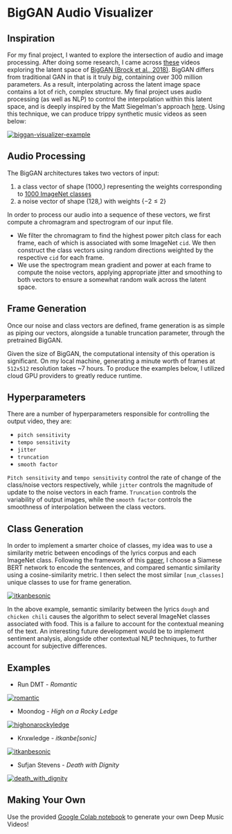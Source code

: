 # BigGAN Audio Visualizer

## Inspiration

For my final project, I wanted to explore the intersection of audio and image processing. After doing some research, I came across [these](https://youtu.be/A55NzPmB5PE?t=96) videos exploring the latent space of [BigGAN (Brock et al., 2018)](https://arxiv.org/abs/1809.11096). BigGAN differs from traditional GAN in that is it truly *big*, containing over 300 million parameters. As a result, interpolating across the latent image space contains a lot of rich, complex structure. My final project uses audio processing (as well as NLP) to control the interpolation within this latent space, and is deeply inspired by the Matt Siegelman's approach [here](https://towardsdatascience.com/the-deep-music-visualizer-using-sound-to-explore-the-latent-space-of-biggan-198cd37dac9a). Using this technique, we can produce trippy synthetic music videos as seen below:

[![biggan-visualizer-example](https://res.cloudinary.com/marcomontalbano/image/upload/v1639185857/video_to_markdown/images/youtube--8JY0UdOaHfs-c05b58ac6eb4c4700831b2b3070cd403.jpg)](https://youtu.be/8JY0UdOaHfs "biggan-visualizer-example")

## Audio Processing

The BigGAN architectures takes two vectors of input:

1. a class vector of shape (1000,) representing the weights corresponding to [1000 ImageNet classes](https://gist.github.com/yrevar/942d3a0ac09ec9e5eb3a)
2. a noise vector of shape (128,) with weights {$-2 \leq 2$}

In order to process our audio into a sequence of these vectors, we first compute a chromagram and spectrogram of our input file. 
- We filter the chromagram to find the highest power pitch class for each frame, each of which is associated with some ImageNet `cid`. We then construct the class vectors using random directions weighted by the respective `cid` for each frame.
- We use the spectrogram mean gradient and power at each frame to compute the noise vectors, applying appropriate jitter and smoothing to both vectors to ensure a somewhat random walk across the latent space.

## Frame Generation

Once our noise and class vectors are defined, frame generation is as simple as piping our vectors, alongside a tunable truncation parameter, through the pretrained BigGAN. 

Given the size of BigGAN, the computational intensity of this operation is significant. On my local machine, generating a minute worth of frames at `512x512` resolution takes ~7 hours. To produce the examples below, I utilized cloud GPU providers to greatly reduce runtime.

## Hyperparameters

There are a number of hyperparameters responsible for controlling the output video, they are:
- `pitch sensitivity`
- `tempo sensitivity`
- `jitter`
- `truncation`
- `smooth factor`

`Pitch sensitivity` and `tempo sensitivity` control the rate of change of the class/noise vectors respectively, while `jitter` controls the magnitude of update to the noise vectors in each frame. `Truncation` controls the variability of output images, while the `smooth factor` controls the smoothness of interpolation between the class vectors.

## Class Generation

In order to implement a smarter choice of classes, my idea was to use a similarity metric between encodings of the lyrics corpus and each ImageNet class. Following the framework of this [paper](https://arxiv.org/abs/1908.10084), I choose a Siamese BERT network to encode the sentences, and compared semantic similarity using a cosine-similarity metric. I then select the most similar `[num_classes]` unique classes to use for frame generation.

[![itkanbesonic](https://res.cloudinary.com/marcomontalbano/image/upload/v1639193112/video_to_markdown/images/youtube--badjh3FQuUA-c05b58ac6eb4c4700831b2b3070cd403.jpg)](https://youtu.be/badjh3FQuUA "itkanbesonic")

In the above example, semantic similarity between the lyrics `dough` and `chicken chili` causes the algorithm to select several ImageNet classes associated with food. This is a failure to account for the contextual meaning of the text. An interesting future development would be to implement sentiment analysis, alongside other contextual NLP techniques, to further account for subjective differences.

## Examples

- Run DMT - *Romantic*

[![romantic](https://res.cloudinary.com/marcomontalbano/image/upload/v1639185857/video_to_markdown/images/youtube--8JY0UdOaHfs-c05b58ac6eb4c4700831b2b3070cd403.jpg)](https://youtu.be/8JY0UdOaHfs "romantic")

- Moondog - *High on a Rocky Ledge*

[![highonarockyledge](https://res.cloudinary.com/marcomontalbano/image/upload/v1639193645/video_to_markdown/images/youtube--gxf-4iyurvE-c05b58ac6eb4c4700831b2b3070cd403.jpg)](https://youtu.be/gxf-4iyurvE "highonarockyledge")

- Knxwledge - *itkanbe[sonic]*

[![itkanbesonic](https://res.cloudinary.com/marcomontalbano/image/upload/v1639193112/video_to_markdown/images/youtube--badjh3FQuUA-c05b58ac6eb4c4700831b2b3070cd403.jpg)](https://youtu.be/badjh3FQuUA "itkanbesonic")

- Sufjan Stevens - *Death with Dignity*

[![death_with_dignity](https://res.cloudinary.com/marcomontalbano/image/upload/v1639193761/video_to_markdown/images/youtube--30RK_HeV3Is-c05b58ac6eb4c4700831b2b3070cd403.jpg)](https://www.youtube.com/watch?v=30RK_HeV3Is "death_with_dignity")

## Making Your Own

Use the provided [Google Colab notebook](https://colab.research.google.com/github/rushk014/biggan-visualizer/blob/master/deep_music_visualizer.ipynb) to generate your own Deep Music Videos!